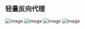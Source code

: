 ## 轻量反向代理

![image](https://github.com/lev2048/ProjectOverview/blob/main/lzfy/login.jpg)
![image](https://github.com/lev2048/ProjectOverview/blob/main/lzfy/offline.jpg)
![image](https://github.com/lev2048/ProjectOverview/blob/main/lzfy/home.jpg)
![image](https://github.com/lev2048/ProjectOverview/blob/main/lzfy/dft.jpg)